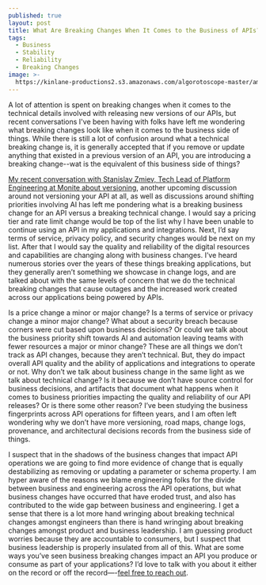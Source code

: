 ```yaml
---
published: true
layout: post
title: What Are Breaking Changes When It Comes to the Business of APIs?
tags:
  - Business
  - Stability
  - Reliability
  - Breaking Changes
image: >-
  https://kinlane-productions2.s3.amazonaws.com/algorotoscope-master/america-under-socialism-pong.jpg
---
```

A lot of attention is spent on breaking changes when it comes to the technical details involved with releasing new versions of our APIs, but recent conversations I've been having with folks have left me wondering what breaking changes look like when it comes to the business side of things. While there is still a lot of confusion around what a technical breaking change is, it is generally accepted that if you remove or update anything that existed in a previous version of an API, you are introducing a breaking change--wat is the equivalent of this business side of things?

[My recent conversation with Stanislav Zmiev, Tech Lead of Platform Engineering at Monite about versioning](https://conversations.apievangelist.com/sessions/2024-09-04-stanislav-zmiev-monite.html), another upcoming discussion around not versioning your API at all, as well as discussions around shifting priorities involving AI has left me pondering what is a breaking business change for an API versus a breaking technical change. I would say a pricing tier and rate limit change would be top of the list why I have been unable to continue using an API in my applications and integrations. Next, I’d say terms of service, privacy policy, and security changes would be next on my list. After that I would say the quality and reliability of the digital resources and capabilities are changing along with business changes. I’ve heard numerous stories over the years of these things breaking applications, but they generally aren’t something we showcase in change logs, and are talked about with the same levels of concern that we do the technical breaking changes that cause outages and the increased work created across our applications being powered by APIs.

Is a price change a minor or major change? Is a terms of service or privacy change a minor major change? What about a security breach because corners were cut based upon business decisions? Or could we talk about the business priority shift towards AI and automation leaving teams with fewer resources a major or minor change? These are all things we don’t track as API changes, because they aren’t technical. But, they do impact overall API quality and the ability of applications and integrations to operate or not. Why don’t we talk about business change in the same light as we talk about technical change? Is it because we don’t have source control for business decisions, and artifacts that document what happens when it comes to business priorities impacting the quality and reliability of our API releases? Or is there some other reason? I’ve been studying the business fingerprints across API operations for fifteen years, and I am often left wondering why we don’t have more versioning, road maps, change logs, provenance, and architectural decisions records from the business side of things.

I suspect that in the shadows of the business changes that impact API operations we are going to find more evidence of change that is equally destabilizing as removing or updating a parameter or schema property. I am hyper aware of the reasons we blame engineering folks for the divide between business and engineering across the API operations, but what business changes have occurred that have eroded trust, and also has contributed to the wide gap between business and engineering. I get a sense that there is a lot more hand wringing about breaking technical changes amongst engineers than there is hand wringing about breaking changes amongst product and business leadership. I am guessing product worries because they are accountable to consumers, but I suspect that business leadership is properly insulated from all of this. What are some ways you’ve seen business breaking changes impact an API you produce or consume as part of your applications? I’d love to talk with you about it either on the record or off the record—-[feel free to reach out](mailto:kin@apievangelist.com).